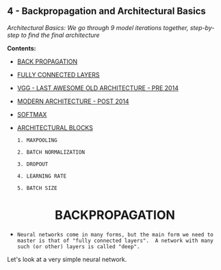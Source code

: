 ## 4 - Backpropagation and Architectural Basics

*Architectural Basics: We go through 9 model iterations together, step-by-step to find the final architecture*

**Contents:**

- [BACK PROPAGATION](./README.md/#backpropagation)

- [FULLY CONNECTED LAYERS](./README.md/#FCL)

- [VGG - LAST AWESOME OLD ARCHITECTURE - PRE 2014](./README.md/#VGG)

- [MODERN ARCHITECTURE - POST 2014](./README.md/#resnet)

- [SOFTMAX](./README.md/#softmax)

- [ARCHITECTURAL BLOCKS](./README.md/#architecture)

      1. MAXPOOLING
      
      2. BATCH NORMALIZATION
      
      3. DROPOUT
      
      4. LEARNING RATE
      
      5. BATCH SIZE


<h1 align = 'center' id = "backpropagation"> BACKPROPAGATION</h1>

- `Neural networks come in many forms, but the main form we need to master is that of "fully connected layers".  A network with many such (or other) layers is called "deep".`

Let's look at a very simple neural network.
